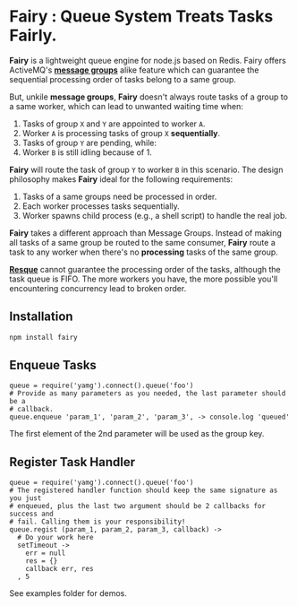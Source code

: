 # Fairy : Queue System Treats Tasks Fairly.

**Fairy** is a lightweight queue engine for node.js based on Redis. Fairy
offers ActiveMQ's **[message groups]** alike feature which can guarantee
the sequential processing order of tasks belong to a same group.

[Message Groups]: http://activemq.apache.org/message-groups.html

But, unkile **message groups**, **Fairy** doesn't always route tasks of a
group to a same worker, which can lead to unwanted waiting time when:

  1. Tasks of group `X` and `Y` are appointed to worker `A`.
  2. Worker `A` is processing tasks of group `X` **sequentially**.
  3. Tasks of group `Y` are pending, while:
  4. Worker `B` is still idling because of 1.

**Fairy** will route the task of group `Y` to worker `B` in this scenario.
The design philosophy makes **Fairy** ideal for the following requirements:

  1. Tasks of a same groups need be processed in order.
  2. Each worker processes tasks sequentially.
  3. Worker spawns child process (e.g., a shell script) to handle the real job.

**Fairy** takes a different approach than Message Groups. Instead of making all
tasks of a same group be routed to the same consumer, **Fairy** route a task to
any worker when there's no **processing** tasks of the same group.

**[Resque]** cannot guarantee the processing order of the tasks, although the task
queue is FIFO. The more workers you have, the more possible you'll encountering
concurrency lead to broken order.

[Resque]: https://github.com/defunkt/resque

## Installation

```bash
npm install fairy
```

## Enqueue Tasks

```coffee-script
queue = require('yamg').connect().queue('foo')
# Provide as many parameters as you needed, the last parameter should be a
# callback.
queue.enqueue 'param_1', 'param_2', 'param_3', -> console.log 'queued'
```

The first element of the 2nd parameter will be used as the group key.

## Register Task Handler

```coffee-script
queue = require('yamg').connect().queue('foo')
# The registered handler function should keep the same signature as you just
# enqueued, plus the last two argument should be 2 callbacks for success and
# fail. Calling them is your responsibility!
queue.regist (param_1, param_2, param_3, callback) ->
  # Do your work here
  setTimeout ->
    err = null
    res = {}
    callback err, res
  , 5
```

See examples folder for demos.
